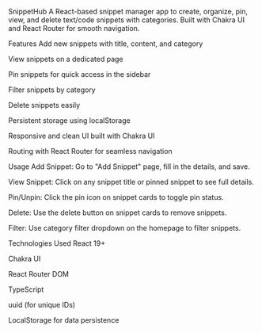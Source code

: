 SnippetHub
A React-based snippet manager app to create, organize, pin, view, and delete text/code snippets with categories. Built with Chakra UI and React Router for smooth navigation.

Features
Add new snippets with title, content, and category

View snippets on a dedicated page

Pin snippets for quick access in the sidebar

Filter snippets by category

Delete snippets easily

Persistent storage using localStorage

Responsive and clean UI built with Chakra UI

Routing with React Router for seamless navigation


Usage
Add Snippet: Go to "Add Snippet" page, fill in the details, and save.

View Snippet: Click on any snippet title or pinned snippet to see full details.

Pin/Unpin: Click the pin icon on snippet cards to toggle pin status.

Delete: Use the delete button on snippet cards to remove snippets.

Filter: Use category filter dropdown on the homepage to filter snippets.


Technologies Used
React 19+

Chakra UI

React Router DOM

TypeScript

uuid (for unique IDs)

LocalStorage for data persistence